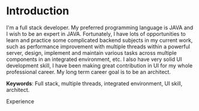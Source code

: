 # Introduction
I'm a full stack developer. My preferred programming language is JAVA and I wish to be an expert in JAVA. Fortunately, I have lots of opportunities to learn and practice some complicated backend subjects in my current work, such as performance improvement with multiple threads within a powerful server, design, implement and maintain various tasks across multiple components in an integrated environment, etc. I also have very solid UI development skill, I have been making great contribution in UI for my whole professional career. My long term career goal is to be an architect.

**Keywords**: Full stack, multiple threads, integrated environment, UI skill, architect.

Experience
